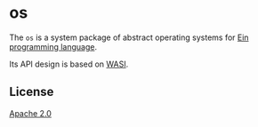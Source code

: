 # os

The `os` is a system package of abstract operating systems for [Ein programming language](https://github.com/ein-lang/ein).

Its API design is based on [WASI](https://wasi.dev/).

## License

[Apache 2.0](LICENSE)
